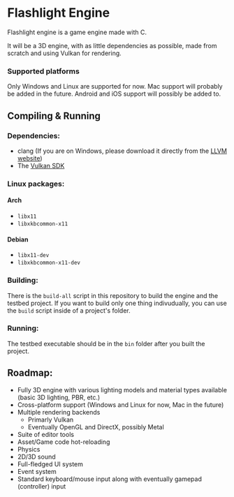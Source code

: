 # Flashlight Engine
Flashlight engine is a game engine made with C.

It will be a 3D engine, with as little dependencies as possible, made from scratch and using Vulkan for rendering.

### Supported platforms
Only Windows and Linux are supported for now. Mac support will probably be added in the future. Android and iOS support
will possibly be added to.

## Compiling & Running

### Dependencies:
- clang (If you are on Windows, please download it directly from the [LLVM website](https://llvm.org/builds/))  
- The [Vulkan SDK](https://vulkan.lunarg.com/)  

### Linux packages:
#### Arch
- `libx11`
- `libxkbcommon-x11`

#### Debian
- `libx11-dev`
- `libxkbcommon-x11-dev`

### Building:
There is the `build-all` script in this repository to build the engine and the testbed project.
If you want to build only one thing indivudually, you can use the `build` script inside of a
project's folder.  

### Running:
The testbed executable should be in the `bin` folder after you built the project.  

## Roadmap:
- Fully 3D engine with various lighting models and material types available (basic 3D lighting, PBR, etc.)  
- Cross-platform support (Windows and Linux for now, Mac in the future)
- Multiple rendering backends
    - Primarly Vulkan
    - Eventually OpenGL and DirectX, possibly Metal
- Suite of editor tools
- Asset/Game code hot-reloading
- Physics
- 2D/3D sound
- Full-fledged UI system
- Event system
- Standard keyboard/mouse input along with eventually gamepad (controller) input